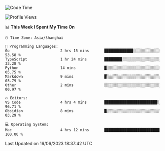 <!--START_SECTION:waka-->
![Code Time](http://img.shields.io/badge/Code%20Time-111%20hrs%2027%20mins-blue)

![Profile Views](http://img.shields.io/badge/Profile%20Views-10-blue)

📊 **This Week I Spent My Time On** 

```text
🕑︎ Time Zone: Asia/Shanghai

💬 Programming Languages: 
Go                       2 hrs 15 mins       █████████████░░░░░░░░░░░░   53.58 % 
TypeScript               1 hr 24 mins        ████████░░░░░░░░░░░░░░░░░   33.28 % 
Python                   14 mins             █░░░░░░░░░░░░░░░░░░░░░░░░   05.75 % 
Markdown                 9 mins              █░░░░░░░░░░░░░░░░░░░░░░░░   03.79 % 
Other                    2 mins              ░░░░░░░░░░░░░░░░░░░░░░░░░   00.97 % 

🔥 Editors: 
VS Code                  4 hrs 4 mins        ████████████████████████░   96.71 % 
Obsidian                 8 mins              █░░░░░░░░░░░░░░░░░░░░░░░░   03.29 % 

💻 Operating System: 
Mac                      4 hrs 12 mins       █████████████████████████   100.00 % 
```


 Last Updated on 16/06/2023 18:37:42 UTC
<!--END_SECTION:waka-->